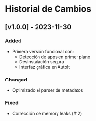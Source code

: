 # Historial de Cambios

## [v1.0.0] - 2023-11-30
### Added
- Primera versión funcional con:
  - Detección de apps en primer plano
  - Desinstalación segura
  - Interfaz gráfica en AutoIt

### Changed
- Optimizado el parser de metadatos

### Fixed
- Corrección de memory leaks (#12)